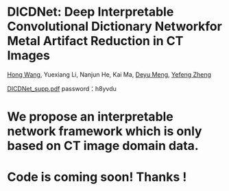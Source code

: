 # DICDNet: Deep Interpretable Convolutional Dictionary Networkfor Metal Artifact Reduction in CT Images
[Hong Wang](https://hongwang01.github.io/), Yuexiang Li, Nanjun He, Kai Ma, [Deyu Meng](http://gr.xjtu.edu.cn/web/dymeng), [Yefeng Zheng](https://sites.google.com/site/yefengzheng/)

[DICDNet_supp.pdf](https://cowtransfer.com/s/7f38c2a44c754c)   password：h8yvdu

# We propose an interpretable network framework which is only based on CT image domain data.


# Code is coming soon! Thanks !
